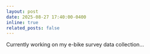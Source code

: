 ```yaml
---
layout: post
date: 2025-08-27 17:40:00-0400
inline: true
related_posts: false
---
```


Currently working on my e-bike survey data collection...
